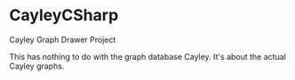 # CayleyCSharp
Cayley Graph Drawer Project

This has nothing to do with the graph database Cayley. It's about the actual Cayley graphs.
